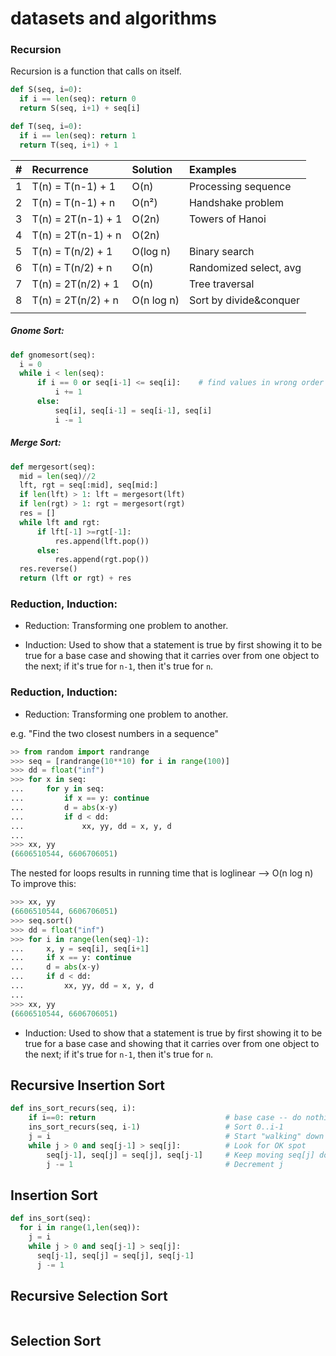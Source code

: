 # datasets and algorithms

### Recursion
Recursion is a function that calls on itself.

```python
def S(seq, i=0):
  if i == len(seq): return 0
  return S(seq, i+1) + seq[i]
```

```python
def T(seq, i=0):
  if i == len(seq): return 1
  return T(seq, i+1) + 1
```

| # |  Recurrence      | Solution  | Examples              |
|:--|:-----------------|:----------|:----------------------|
|1  |T(n) = T(n-1) + 1 | O(n)      | Processing sequence   |
|2  |T(n) = T(n-1) + n | O(n²)     | Handshake problem     |
|3  |T(n) = 2T(n-1) + 1| O(2n)     | Towers of Hanoi       |
|4  |T(n) = 2T(n-1) + n| O(2n)     |                       |
|5  |T(n) = T(n/2) + 1 | O(log n)  | Binary search         |
|6  |T(n) = T(n/2) + n | O(n)      | Randomized select, avg|
|7  |T(n) = 2T(n/2) + 1| O(n)      | Tree traversal        |
|8  |T(n) = 2T(n/2) + n| O(n log n)|Sort by divide&conquer |
|   |                  |           |                       |


##### Gnome Sort:
```python
def gnomesort(seq):
  i = 0
  while i < len(seq):
      if i == 0 or seq[i-1] <= seq[i]:    # find values in wrong order
          i += 1
      else:
          seq[i], seq[i-1] = seq[i-1], seq[i]
          i -= 1
```
##### Merge Sort:
```python
def mergesort(seq):
  mid = len(seq)//2
  lft, rgt = seq[:mid], seq[mid:]
  if len(lft) > 1: lft = mergesort(lft)
  if len(rgt) > 1: rgt = mergesort(rgt)
  res = []
  while lft and rgt:
      if lft[-1] >=rgt[-1]:
          res.append(lft.pop())
      else:
          res.append(rgt.pop())
  res.reverse()
  return (lft or rgt) + res
```





### Reduction, Induction:

- Reduction:
Transforming one problem to another.

- Induction:
Used to show that a statement is true by first showing it to be true for a base
case and showing that it carries over from one object to the next;
if it's true for `n-1`, then it's true for `n`.

### Reduction, Induction:

- Reduction:
Transforming one problem to another.

e.g. "Find the two closest numbers in a sequence"

```python
>> from random import randrange
>>> seq = [randrange(10**10) for i in range(100)]
>>> dd = float("inf")
>>> for x in seq:
...     for y in seq:
...         if x == y: continue
...         d = abs(x-y)
...         if d < dd:
...             xx, yy, dd = x, y, d
...
>>> xx, yy
(6606510544, 6606706051)
```


The nested for loops  results in running time that is loglinear --> O(n log n)
To improve this:

```python
>>> xx, yy
(6606510544, 6606706051)
>>> seq.sort()
>>> dd = float("inf")
>>> for i in range(len(seq)-1):
...     x, y = seq[i], seq[i+1]
...     if x == y: continue
...     d = abs(x-y)
...     if d < dd:
...         xx, yy, dd = x, y, d
...
>>> xx, yy
(6606510544, 6606706051)
```

- Induction:
Used to show that a statement is true by first showing it to be true for a base
case and showing that it carries over from one object to the next;
if it's true for `n-1`, then it's true for `n`.

<no example>


Recursive Insertion Sort  
------------------------
```python
def ins_sort_recurs(seq, i):
    if i==0: return                             # base case -- do nothing
    ins_sort_recurs(seq, i-1)                   # Sort 0..i-1
    j = i                                       # Start "walking" down
    while j > 0 and seq[j-1] > seq[j]:          # Look for OK spot
        seq[j-1], seq[j] = seq[j], seq[j-1]     # Keep moving seq[j] down
        j -= 1                                  # Decrement j
```

Insertion Sort
------------------------
```python
def ins_sort(seq):
  for i in range(1,len(seq)):
    j = i
    while j > 0 and seq[j-1] > seq[j]:
      seq[j-1], seq[j] = seq[j], seq[j-1]
      j -= 1
```


Recursive Selection Sort
------------------------
```python

```

Selection Sort
------------------------
```python

```




